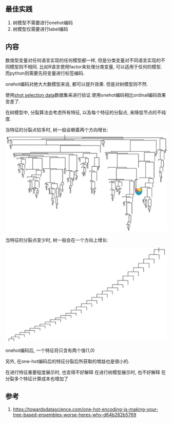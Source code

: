 

## 最佳实践
1. 树模型不需要进行onehot编码
2. 树模型仅需要进行label编码

## 内容

数值型变量对任何语言实现的任何模型都一样, 但是分类变量对不同语言实现的不同模型则不相同. 比如R语言使用factor来处理分类变量, 可以适用于任何的模型. 而python则需要先将变量进行标签编码.

onehot编码对绝大大数模型来说, 都可以提升效果. 但是对树模型则不然.

使用[shot selection data](https://www.kaggle.com/c/kobe-bryant-shot-selection/data)数据集来进行验证.使用onehot编码相比ordinal编码效果变差了.



在树模型中, 分裂算法会考虑所有特征, 以及每个特征的分裂点, 来降低节点的不纯度. 

当特征的分裂点较多时, 树一般会朝着两个方向增长:
![alt text](特征编码_树模型/1.png)

当特征的分裂点变少时, 树一般会在一个方向上增长:

![alt text](特征编码_树模型/2.png)

onehot编码后, 一个特征将只含有两个值(1,0)


另外, 在one-hot编码后的特征分裂后所获取的增益也是很小的.

在进行特征重要程度展示时, 也变得不好解释
在进行树模型展示时, 也不好解释
在分裂多个特征计算成本也增加了




## 参考
1. https://towardsdatascience.com/one-hot-encoding-is-making-your-tree-based-ensembles-worse-heres-why-d64b282b5769